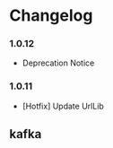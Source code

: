 # Changelog

### 1.0.12
* Deprecation Notice

### 1.0.11
* [Hotfix] Update UrlLib
## kafka
<!-- To add a new entry write: -->
<!-- ### version / full date -->
<!-- * [Update/Bug fix] message that describes the changes that you apply -->
